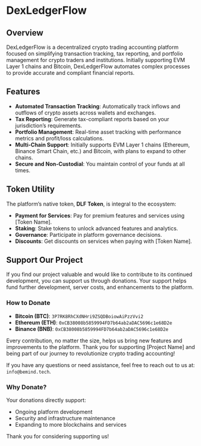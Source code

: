 # DexLedgerFlow

## Overview

DexLedgerFlow is a decentralized crypto trading accounting platform focused on simplifying transaction tracking, tax reporting, and portfolio management for crypto traders and institutions. Initially supporting EVM Layer 1 chains and Bitcoin, DexLedgerFlow automates complex processes to provide accurate and compliant financial reports.

## Features

- **Automated Transaction Tracking**: Automatically track inflows and outflows of crypto assets across wallets and exchanges.
- **Tax Reporting**: Generate tax-compliant reports based on your jurisdiction’s requirements.
- **Portfolio Management**: Real-time asset tracking with performance metrics and profit/loss calculations.
- **Multi-Chain Support**: Initially supports EVM Layer 1 chains (Ethereum, Binance Smart Chain, etc.) and Bitcoin, with plans to expand to other chains.
- **Secure and Non-Custodial**: You maintain control of your funds at all times.

## Token Utility

The platform’s native token, **DLF Token**, is integral to the ecosystem:

- **Payment for Services**: Pay for premium features and services using [Token Name].
- **Staking**: Stake tokens to unlock advanced features and analytics.
- **Governance**: Participate in platform governance decisions.
- **Discounts**: Get discounts on services when paying with [Token Name].

## Support Our Project

If you find our project valuable and would like to contribute to its continued development, you can support us through donations. Your support helps fund further development, server costs, and enhancements to the platform.

### How to Donate

- **Bitcoin (BTC)**: `3P7RK8RhCXdNHri9ZSQDBoiowAiPzzVvi2`
- **Ethereum (ETH)**: `0xCB38008b5859994FD7b64ab2aDAC5696c1e68D2e`
- **Binance (BNB)**: `0xCB38008b5859994FD7b64ab2aDAC5696c1e68D2e`

Every contribution, no matter the size, helps us bring new features and improvements to the platform. Thank you for supporting [Project Name] and being part of our journey to revolutionize crypto trading accounting!

If you have any questions or need assistance, feel free to reach out to us at: `info@bemind.tech`.

### Why Donate?

Your donations directly support:

- Ongoing platform development
- Security and infrastructure maintenance
- Expanding to more blockchains and services

Thank you for considering supporting us!
